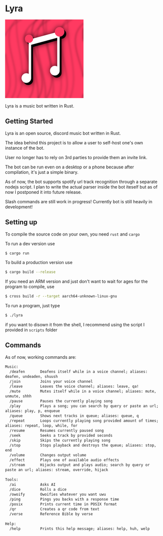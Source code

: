 # Lyra

![](assets/lyra-256.png)

Lyra is a music bot written in Rust.

## Getting Started

Lyra is an open source, discord music bot written in Rust.

The idea behind this project is to allow a user to self-host one's own instance of the bot.

User no longer has to rely on 3rd parties to provide them an invite link.

The bot can be run even on a desktop or a phone because after compilation, it's just a simple binary.

As of now, the bot supports spotify url track recognition through a separate nodejs script. I plan to write the actual parser inside the bot iteself but as of now I postponed it into future release.

Slash commands are still work in progress! Currently bot is still heavily in development!

## Setting up

To compile the source code on your own, you need `rust` and `cargo`

To run a dev version use
```bash
$ cargo run
```

To build a production version use
```bash
$ cargo build --release
```

If you need an ARM version and just don't want to wait for ages for the program to compile, use
```bash
$ cross build -r --target aarch64-unknown-linux-gnu
```

To run a program, just type
```bash
$ ./lyra
```

if you want to disown it from the shell, I recommend using the script I provided in `scripts` folder

## Commands

As of now, working commands are:

```
Music:
  /deafen       Deafens itself while in a voice channel; aliases: deafen, undeaden, shuush
  /join         Joins your voice channel
  /leave        Leaves the voice channel; aliases: leave, qa!
  /mute         Mutes itself while in a voice channel; aliases: mute, unmute, shhh
  /pause        Pauses the currently playing song
  /play         Plays a song; you can search by query or paste an url; aliases: play, p, enqueue
  /queue        Shows next tracks in queue; aliases: queue, q
  /repeat       Loops currently playing song provided amount of times; aliases: repeat, loop, while, for
  /resume       Resumes currently paused song
  /seek         Seeks a track by provided seconds
  /skip         Skips the currently playing song
  /stop         Stops playback and destroys the queue; aliases: stop, end
  /volume       Changes output volume
  /effect       Plays one of available audio effects
  /stream       Hijacks output and plays audio; search by query or paste an url; aliases: stream, override, hijack

Tools:
  /ai           Asks AI
  /dice         Rolls a dice
  /owoify       Owoifies whatever you want uwu
  /ping         Pings you backs with a response time
  /posix        Prints current time in POSIX format
  /qr           Creates a qr code from text
  /verse        Reference Bible by verse

Help:
  /help         Prints this help message; aliases: help, huh, welp

```
